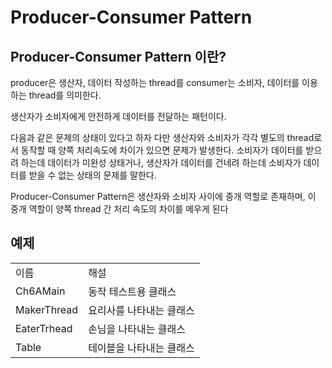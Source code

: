 # Producer-Consumer Pattern

## Producer-Consumer Pattern 이란?

producer은 생산자, 데이터 작성하는 thread를
consumer는 소비자, 데이터를 이용하는 thread를 의미한다.

생산자가 소비자에게 안전하게 데이터를 전달하는 패턴이다.

다음과 같은 문제의 상태이 있다고 하자
다만 생산자와 소비자가 각각 별도의 thread로서 동작할 때
양쪽 처리속도에 차이가 있으면 문제가 발생한다.
소비자가 데이터를 받으려 하는데 데이터가 미완성 상태거나,
생산자가 데이터를 건네려 하는데 소비자가 데이터를 받을 수 없는
상태의 문제를 말한다.

Producer-Consumer Pattern은 생산자와 소비자 사이에
중개 역할로 존재하며, 이 중개 역할이 양쪽 thread 간 처리 속도의
차이를 메우게 된다


## 예제

<table>
	<tr>
		<td>이름</td>
		<td>해설</td>
	</tr>
	<tr>
		<td>Ch6AMain</td>
		<td>동작 테스트용 클래스</td>
	</tr>
	<tr>
		<td>MakerThread</td>
		<td>요리사를 나타내는 클래스</td>
	</tr>
	<tr>
		<td>EaterTrhead</td>
		<td>손님을 나타내는 클래스</td>
	</tr>
	<tr>
		<td>Table</td>
		<td>테이블을 나타내는 클래스</td>
	</tr>
</table>
